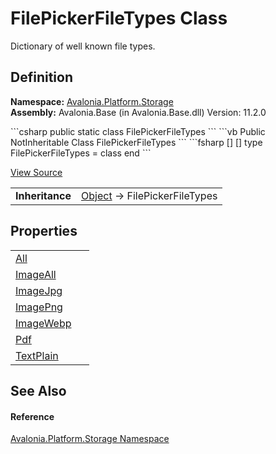 # FilePickerFileTypes Class


Dictionary of well known file types.



## Definition
**Namespace:** <a href="N_Avalonia_Platform_Storage">Avalonia.Platform.Storage</a>  
**Assembly:** Avalonia.Base (in Avalonia.Base.dll) Version: 11.2.0

<Tabs groupId="api-code-preview">
<TabItem value="csharp" label="C#">
```csharp
public static class FilePickerFileTypes
```
</TabItem>
<TabItem value="vb" label="VB">
```vb
Public NotInheritable Class FilePickerFileTypes
```
</TabItem>
<TabItem value="fsharp" label="F#">
```fsharp
[<AbstractClassAttribute>]
[<SealedAttribute>]
type FilePickerFileTypes = class end
```
</TabItem>
</Tabs>



<a href="https://github.com/AvaloniaUI/Avalonia/tree/master/src/Avalonia.Base/Platform/Storage/FilePickerFileTypes.cs" title="View the source code">View Source</a>

<table>
<tr><td><strong>Inheritance</strong></td><td><a href="https://learn.microsoft.com/dotnet/api/system.object" target="_blank" rel="noopener noreferrer">Object</a>  →  FilePickerFileTypes</td></tr>
</table>



## Properties
<table>
<tr>
<td><a href="P_Avalonia_Platform_Storage_FilePickerFileTypes_All">All</a></td>
<td> </td>
</tr>
<tr>
<td><a href="P_Avalonia_Platform_Storage_FilePickerFileTypes_ImageAll">ImageAll</a></td>
<td> </td>
</tr>
<tr>
<td><a href="P_Avalonia_Platform_Storage_FilePickerFileTypes_ImageJpg">ImageJpg</a></td>
<td> </td>
</tr>
<tr>
<td><a href="P_Avalonia_Platform_Storage_FilePickerFileTypes_ImagePng">ImagePng</a></td>
<td> </td>
</tr>
<tr>
<td><a href="P_Avalonia_Platform_Storage_FilePickerFileTypes_ImageWebp">ImageWebp</a></td>
<td> </td>
</tr>
<tr>
<td><a href="P_Avalonia_Platform_Storage_FilePickerFileTypes_Pdf">Pdf</a></td>
<td> </td>
</tr>
<tr>
<td><a href="P_Avalonia_Platform_Storage_FilePickerFileTypes_TextPlain">TextPlain</a></td>
<td> </td>
</tr>
</table>

## See Also


#### Reference
<a href="N_Avalonia_Platform_Storage">Avalonia.Platform.Storage Namespace</a>  

